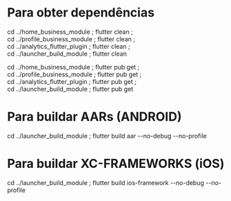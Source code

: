 # Para obter dependências

cd ../home_business_module ; flutter clean ; \
   cd ../profile_business_module ; flutter clean ; \
   cd ../analytics_flutter_plugin ; flutter clean ; \
   cd ../launcher_build_module ; flutter clean

cd ../home_business_module ; flutter pub get ; \
   cd ../profile_business_module ; flutter pub get ; \
   cd ../analytics_flutter_plugin ; flutter pub get ; \
   cd ../launcher_build_module ; flutter pub get

# Para buildar AARs (ANDROID)

cd ../launcher_build_module ; flutter build aar --no-debug --no-profile

# Para buildar XC-FRAMEWORKS (iOS)

cd ../launcher_build_module ; flutter build ios-framework --no-debug --no-profile
